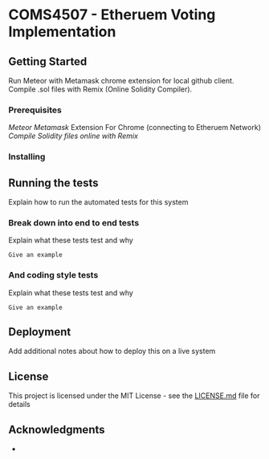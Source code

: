 # COMS4507 - Etheruem Voting Implementation


## Getting Started

Run Meteor with Metamask chrome extension for local github client. Compile .sol files with Remix (Online Solidity Compiler).


### Prerequisites

*Meteor*
*Metamask* Extension For Chrome (connecting to Etheruem Network)
*Compile Solidity files online with Remix*


### Installing



## Running the tests

Explain how to run the automated tests for this system

### Break down into end to end tests

Explain what these tests test and why

```
Give an example
```

### And coding style tests

Explain what these tests test and why

```
Give an example
```

## Deployment

Add additional notes about how to deploy this on a live system

## License

This project is licensed under the MIT License - see the [LICENSE.md](LICENSE.md) file for details

## Acknowledgments

* 